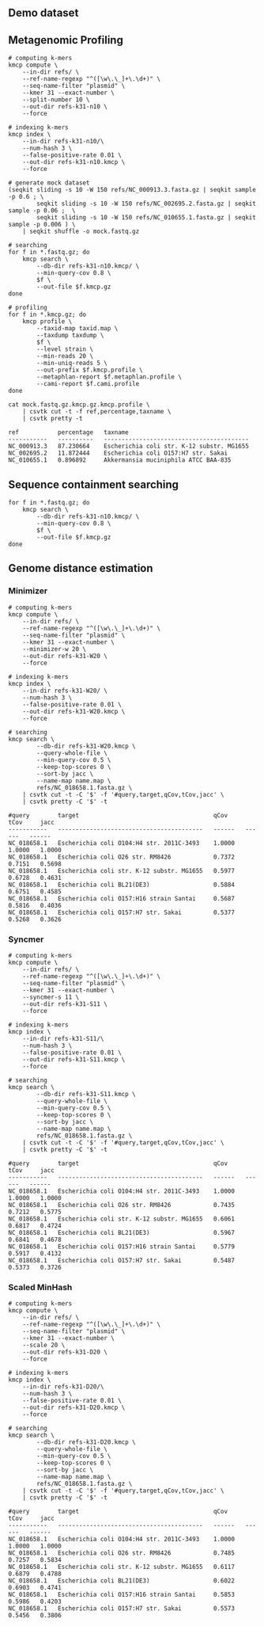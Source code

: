 ## Demo dataset

## Metagenomic Profiling

    # computing k-mers
    kmcp compute \
        --in-dir refs/ \
        --ref-name-regexp "^([\w\.\_]+\.\d+)" \
        --seq-name-filter "plasmid" \
        --kmer 31 --exact-number \
        --split-number 10 \
        --out-dir refs-k31-n10 \
        --force

    # indexing k-mers
    kmcp index \
        --in-dir refs-k31-n10/\
        --num-hash 3 \
        --false-positive-rate 0.01 \
        --out-dir refs-k31-n10.kmcp \
        --force

    # generate mock dataset
    (seqkit sliding -s 10 -W 150 refs/NC_000913.3.fasta.gz | seqkit sample -p 0.6 ; \
            seqkit sliding -s 10 -W 150 refs/NC_002695.2.fasta.gz | seqkit sample -p 0.06 ;  \
            seqkit sliding -s 10 -W 150 refs/NC_010655.1.fasta.gz | seqkit sample -p 0.006 ) \
        | seqkit shuffle -o mock.fastq.gz

    # searching
    for f in *.fastq.gz; do
        kmcp search \
            --db-dir refs-k31-n10.kmcp/ \
            --min-query-cov 0.8 \
            $f \
            --out-file $f.kmcp.gz
    done

    # profiling
    for f in *.kmcp.gz; do
        kmcp profile \
            --taxid-map taxid.map \
            --taxdump taxdump \
            $f \
            --level strain \
            --min-reads 20 \
            --min-uniq-reads 5 \
            --out-prefix $f.kmcp.profile \
            --metaphlan-report $f.metaphlan.profile \
            --cami-report $f.cami.profile
    done

    cat mock.fastq.gz.kmcp.gz.kmcp.profile \
        | csvtk cut -t -f ref,percentage,taxname \
        | csvtk pretty -t
    
    ref           percentage   taxname
    -----------   ----------   -----------------------------------------
    NC_000913.3   87.230664    Escherichia coli str. K-12 substr. MG1655
    NC_002695.2   11.872444    Escherichia coli O157:H7 str. Sakai
    NC_010655.1   0.896892     Akkermansia muciniphila ATCC BAA-835


## Sequence containment searching

    for f in *.fastq.gz; do
        kmcp search \
            --db-dir refs-k31-n10.kmcp/ \
            --min-query-cov 0.8 \
            $f \
            --out-file $f.kmcp.gz
    done

## Genome distance estimation

### Minimizer

    # computing k-mers
    kmcp compute \
        --in-dir refs/ \
        --ref-name-regexp "^([\w\.\_]+\.\d+)" \
        --seq-name-filter "plasmid" \
        --kmer 31 --exact-number \
        --minimizer-w 20 \
        --out-dir refs-k31-W20 \
        --force

    # indexing k-mers
    kmcp index \
        --in-dir refs-k31-W20/ \
        --num-hash 3 \
        --false-positive-rate 0.01 \
        --out-dir refs-k31-W20.kmcp \
        --force

    # searching
    kmcp search \
            --db-dir refs-k31-W20.kmcp \
            --query-whole-file \
            --min-query-cov 0.5 \
            --keep-top-scores 0 \
            --sort-by jacc \
            --name-map name.map \
            refs/NC_018658.1.fasta.gz \
        | csvtk cut -t -C '$' -f '#query,target,qCov,tCov,jacc' \
        | csvtk pretty -C '$' -t 

    #query        target                                      qCov     tCov     jacc
    -----------   -----------------------------------------   ------   ------   ------
    NC_018658.1   Escherichia coli O104:H4 str. 2011C-3493    1.0000   1.0000   1.0000
    NC_018658.1   Escherichia coli O26 str. RM8426            0.7372   0.7151   0.5698
    NC_018658.1   Escherichia coli str. K-12 substr. MG1655   0.5977   0.6728   0.4631
    NC_018658.1   Escherichia coli BL21(DE3)                  0.5884   0.6751   0.4585
    NC_018658.1   Escherichia coli O157:H16 strain Santai     0.5687   0.5816   0.4036
    NC_018658.1   Escherichia coli O157:H7 str. Sakai         0.5377   0.5268   0.3626

### Syncmer

    # computing k-mers
    kmcp compute \
        --in-dir refs/ \
        --ref-name-regexp "^([\w\.\_]+\.\d+)" \
        --seq-name-filter "plasmid" \
        --kmer 31 --exact-number \
        --syncmer-s 11 \
        --out-dir refs-k31-S11 \
        --force

    # indexing k-mers
    kmcp index \
        --in-dir refs-k31-S11/\
        --num-hash 3 \
        --false-positive-rate 0.01 \
        --out-dir refs-k31-S11.kmcp \
        --force

    # searching
    kmcp search \
            --db-dir refs-k31-S11.kmcp \
            --query-whole-file \
            --min-query-cov 0.5 \
            --keep-top-scores 0 \
            --sort-by jacc \
            --name-map name.map \
            refs/NC_018658.1.fasta.gz \
        | csvtk cut -t -C '$' -f '#query,target,qCov,tCov,jacc' \
        | csvtk pretty -C '$' -t 

    #query        target                                      qCov     tCov     jacc
    -----------   -----------------------------------------   ------   ------   ------
    NC_018658.1   Escherichia coli O104:H4 str. 2011C-3493    1.0000   1.0000   1.0000
    NC_018658.1   Escherichia coli O26 str. RM8426            0.7435   0.7212   0.5775
    NC_018658.1   Escherichia coli str. K-12 substr. MG1655   0.6061   0.6817   0.4724
    NC_018658.1   Escherichia coli BL21(DE3)                  0.5967   0.6841   0.4678
    NC_018658.1   Escherichia coli O157:H16 strain Santai     0.5779   0.5917   0.4132
    NC_018658.1   Escherichia coli O157:H7 str. Sakai         0.5487   0.5373   0.3726

### Scaled MinHash

    # computing k-mers
    kmcp compute \
        --in-dir refs/ \
        --ref-name-regexp "^([\w\.\_]+\.\d+)" \
        --seq-name-filter "plasmid" \
        --kmer 31 --exact-number \
        --scale 20 \
        --out-dir refs-k31-D20 \
        --force

    # indexing k-mers
    kmcp index \
        --in-dir refs-k31-D20/\
        --num-hash 3 \
        --false-positive-rate 0.01 \
        --out-dir refs-k31-D20.kmcp \
        --force

    # searching
    kmcp search \
            --db-dir refs-k31-D20.kmcp \
            --query-whole-file \
            --min-query-cov 0.5 \
            --keep-top-scores 0 \
            --sort-by jacc \
            --name-map name.map \
            refs/NC_018658.1.fasta.gz \
        | csvtk cut -t -C '$' -f '#query,target,qCov,tCov,jacc' \
        | csvtk pretty -C '$' -t 

    #query        target                                      qCov     tCov     jacc
    -----------   -----------------------------------------   ------   ------   ------
    NC_018658.1   Escherichia coli O104:H4 str. 2011C-3493    1.0000   1.0000   1.0000
    NC_018658.1   Escherichia coli O26 str. RM8426            0.7485   0.7257   0.5834
    NC_018658.1   Escherichia coli str. K-12 substr. MG1655   0.6117   0.6879   0.4788
    NC_018658.1   Escherichia coli BL21(DE3)                  0.6022   0.6903   0.4741
    NC_018658.1   Escherichia coli O157:H16 strain Santai     0.5853   0.5986   0.4203
    NC_018658.1   Escherichia coli O157:H7 str. Sakai         0.5573   0.5456   0.3806
